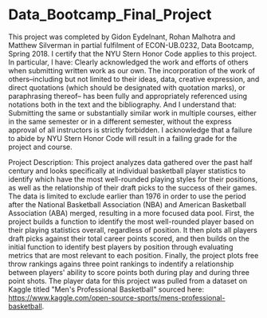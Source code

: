 # Data_Bootcamp_Final_Project

This project was completed by Gidon Eydelnant, Rohan Malhotra and Matthew Silverman in partial fulfilment of ECON-UB.0232,
Data Bootcamp, Spring 2018. I certify that the NYU Stern Honor Code applies to this project.
In particular, I have:
Clearly acknowledged the work and efforts of others when submitting written work as our own.
The incorporation of the work of others–including but not limited to their ideas, data, creative
expression, and direct quotations (which should be designated with quotation marks), or paraphrasing
thereof– has been fully and appropriately referenced using notations both in the text
and the bibliography.
And I understand that:
Submitting the same or substantially similar work in multiple courses, either in the same semester
or in a different semester, without the express approval of all instructors is strictly forbidden.
I acknowledge that a failure to abide by NYU Stern Honor Code will result in a failing grade for
the project and course.

Project Description:
This project analyzes data gathered over the past half century and looks specifically at individual basketball player statistics to identify which have the most well-rounded playing styles for their positions, as well as the relationship of their draft picks to the success of their games. The data is limited to exclude earlier than 1976 in order to use the period after the National Basketball Association (NBA) and American Basketball Association (ABA) merged, resulting in a more focused data pool. First, the project builds a function to identify the most well-rounded player based on their playing statistics overall, regardless of position. It then plots all players draft picks against their total career points scored, and then builds on the initial function to identify best players by position through evaluating metrics that are most relevant to each position. Finally, the project plots free throw rankings agains three point rankings to indentify a relationship between players' ability to score points both during play and during three point shots. The player data for this project was pulled from a dataset on Kaggle titled "Men's Professional Basketball" sourced here: https://www.kaggle.com/open-source-sports/mens-professional-basketball.
